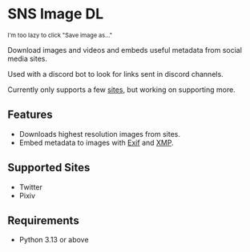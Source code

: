 SNS Image DL
====================

<sub>I'm too lazy to click "Save image as..."</sub>

Download images and videos and embeds useful metadata from social media sites.

Used with a discord bot to look for links sent in discord channels.

Currently only supports a few [sites](#supported-sites), but working on supporting more.

Features
--------

- Downloads highest resolution images from sites.
- Embed metadata to images with [Exif](https://en.wikipedia.org/wiki/Exif) and [XMP](https://en.wikipedia.org/wiki/Extensible_Metadata_Platform).

Supported Sites
---------------

- Twitter
- Pixiv

Requirements
------------

- Python 3.13 or above
